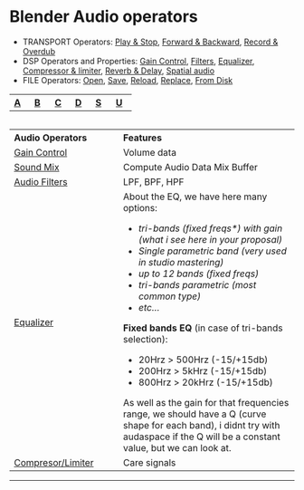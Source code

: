 # Blender Audio operators

- TRANSPORT Operators: [Play & Stop](), [Forward & Backward](), [Record & Overdub]()
- DSP Operators and Properties: [Gain Control](blender-audio-gain.md), [Filters](blender-audio-filter.md), [Equalizer](blender-audio-equalizer.md), [Compressor & limiter](blender-audio-compressor.md), [Reverb & Delay](blender-audio-compressor.md), [Spatial audio](blender-audio-spatial.md)
- FILE Operators: [Open](), [Save](), [Reload](), [Replace](), [From Disk]()





<table align="center">
<tr>
<th align="left", width="20"><a href="">A</a></th>
<th align="left", width="20"><a href="">B</a></th>
<th align="left", width="20"><a href="">C</a></th>
<th align="left", width="20"><a href="">D</a></th>
<th align="left", width="20"><a href="">S</a></th>
<th align="left", width="20"><a href="">U</a></th>
</tr>
<table>


<table>
<tr>
<th align="left", width="250">Audio Operators</th>
<th align="left", width="632">Features</th>
</tr>
  
<tr>
<td><a href="">Gain Control</a></td>
<td align="left">Volume data</td>
</tr>
  
<tr>
<td><a href="">Sound Mix</a></td>
<td align="left">Compute Audio Data Mix Buffer</td>
</tr>

<tr>
<td><a href="">Audio Filters</a></td>
<td align="left">LPF, BPF, HPF</td>
</tr>

<tr>
<td><a href="">Equalizer</a></td>
<td align="left">About the EQ, we have here many options:<br>
<i>
<ul><li>tri-bands (fixed freqs*) with gain (what i see here in your proposal)</li>
<li>Single parametric band (very used in studio mastering)</li>
<li>up to 12 bands (fixed freqs)</li>
<li>tri-bands parametric (most common type)</li>
<li>etc…</li>
  </ul></i>
<b>Fixed bands EQ</b> (in case of tri-bands selection):
<ul><li>20Hrz > 500Hrz (-15/+15db)</li>
<li>200Hrz > 5kHrz (-15/+15db)</li>
<li>800Hrz > 20kHrz (-15/+15db)</li>
</ul></i>
As well as the gain for that frequencies range, we should have a Q (curve shape for each band), i didnt try with audaspace if the Q will be a constant value, but we can look at.</td>
</tr>
  
<tr>
<td><a href="">Compresor/Limiter</a></td>
<td align="left">Care signals</td>
</tr>


</table>


---
